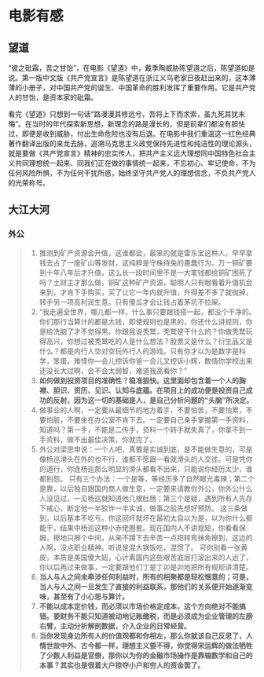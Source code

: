 # 电影有感

## 望道

“彼之砒霜，吾之甘饴”，在电影《望道》中，戴季陶威胁陈望道之后，陈望道如是说。第一版中文版《共产党宣言》是陈望道在浙江义乌老家日夜赶出来的，这本薄薄的小册子，对中国共产党的诞生、中国革命的胜利发挥了重要作用。它是共产党人的甘饴，是资本家的砒霜。

看完《望道》只想到一句话“路漫漫其修远兮，吾将上下而求索，虽九死其犹未悔”。在当时的年代探索新思想，新理念的路是漫长的，但是前辈们都没有胆怯过，即便是收到威胁，付出生命危险也没有后退。在电影中我们重温这一红色经典著作翻译出版的来龙去脉，追溯马克思主义政党保持先进性和纯洁性的理论源头，就是要做《共产党宣言》精神的忠实传人，把共产主义远大理想同中国特色社会主义共同理想统一起来、同我们正在做的事情统一起来，不忘初心、牢记使命，不为任何风险所惧，不为任何干扰所惑，始终坚守共产党人的理想信念，不负共产党人的光荣称号。

## 大江大河

### 外公

> 1. 推测到矿产资源会升值，这谁都会，最笨的就是雷东宝这种人，早早拿钱去占了一座矿山等发财，这纯粹是守株待兔的愚蠢行为。万一铜矿要到十年八年后才升值，这么长一段时间里不是一大笔钱都给铜矿困死了吗？土财主才那么做，铜矿这种矿产资源，聪明人只有眼看着升值机会来到，才肯下手购买，买了让它一年内就升值，升得差不多了就抛掉，转手另一项高利润生意。只有傻瓜才会让钱占着茅坑不拉屎。
> 2. “我走遍全世界，哪儿都一样，什么事只要跟钱搭一起，都没个干净的。你们那行当算计的都是大钱，即使规则也是黑的，你还什么讲规则，你是给洗脑了才不觉得黑。你跟我说秃鹫，秃鹫是干什么的？你做秃鹫玩得高兴，你想过被秃鹫吃的人是什么想法？股票又是什么？衍生品又是什么？都是内行人空对空玩外行人的游戏。只有你才以为是数字是科学，笨蛋。难怪你—会儿控诉你爸一会儿又控诉小辉，敢情你学校出来还没长大过啊，会不会太弱智，难道我高看你？”
> 3. **如何做到投资项目的准确性？稳准狠快。这里面却包含着一个人的胸襟、胆识、资历、见识、认知与底蕴。在项目上的成功便是投资自己成功的反射，因为这一切的基础是人，是自己分析问题的“头脑”所决定。**
> 4. 做事业的人啊，一定要从最细节的地方着手，不要怕苦，不要怕累，不要怕脏，不要坐在办公室不肯下去。一定要自己亲手掌握第一手资料，知道吗？第一手，不能是二传手，资料一个转手就失真了，你拿不到一手资料，做不出最佳决策，你就完了。
> 5. 外公对梁思申说：一个人吧，真要是实诚到底，是不能做生意的，可是像杨巡滑头在外的也不行，谁都不愿跟一看就滑头的人交往。可是凭你的道行，你连杨巡那么明显的滑头都看不出来，只能说你经历太少，谁都别怨。
>    只有三个办法：一个是等，等经历多了自然眼光毒辣；第二个是靠，以后独自跟国内商人做生意，一定要来请教你外公，你外公什么人没见过，一见杨巡就知道他几根肚肠；第三个是疑，遇到所有人先存下戒心，断定他一半狡诈一半实诚，做事之前先想好预防。
>    这三条做到，以后基本不吃亏。你这回坏就坏在最初太自以为是，以为你什么都能干，结果中杨巡这种小赤佬圈套。现在国内人不讲规矩，你看看保姆，擦地只擦个中间，从来不蹲下去辛苦一点把转弯抹角擦到，这边的人啊，没点职业精神。听说是混大锅饭吃，混惯了。
>    可你别看一张黄皮，本质是美国傻大妞，心计离国内这些艰苦底层打滚出来的人远了，你以后再过来做事，一定要跟他们丁是丁卯是卯地把所有规矩讲清楚。
> 6. **当人与人之间未牵涉任何利益时，所有的相聚都是轻松惬意的；可是，当人与人之间一旦发生了直接的利益联系，那他们的关系便开始逐渐变味，甚至有了小心思与算计。**
> 7. **不能以成本定价钱，而必须以市场价格定成本，这个方向绝对不能搞错。要财务不能只知道被动地记账缴税，而是必须成为企业管理的左膀右臂，主动分析解剖数据，介入企业的日常经营。**
> 8. **当你发现身边所有人的价值观都和你相左，那么你就该自己反思了，人情世故中外、古今都一样，理想主义要不得，你觉得宋运辉的做法牺牲了少数人利益是官僚，那你以为你的金融市场操作是靠输数学和自己的本事？其实也是很着大户掠夺小户和穷人的资金罢了。**